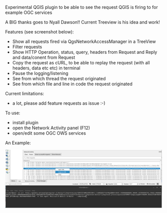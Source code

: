Experimental QGIS plugin to be able to see the request QGIS is firing to for example OGC services

A BIG thanks goes to Nyall Dawson!! Current Treeview is his idea and work!

Features (see screenshot below):
- Show all requests fired via QgsNetworkAccessManager in a TreeView
- Filter requests
- Show HTTP Operation, status, query, headers from Request and Reply and data/conent from Request
- Copy the request as cURL, to be able to replay the request (with all headers, data etc etc) in terminal
- Pause the logging/listening
- See from which thread the request originated
- See from which file and line in code the request originated

Current limitations:
- a lot, please add feature requests as issue :-)

To use:
- install plugin
- open the Network Activity panel (F12)
- open/edit some OGC OWS services

An Example:

![Example Log](/img/curllog.png)